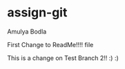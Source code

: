 # assign-git
Amulya Bodla

First Change to ReadMe!!!! file

This is a change on Test Branch 2!! :) :) 